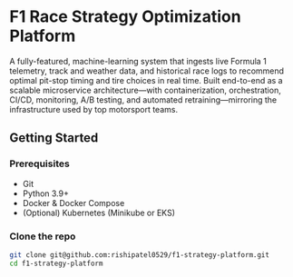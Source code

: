 # F1 Race Strategy Optimization Platform

A fully-featured, machine-learning system that ingests live Formula 1 telemetry, track and weather data, and historical race logs to recommend optimal pit-stop timing and tire choices in real time. Built end-to-end as a scalable microservice architecture—with containerization, orchestration, CI/CD, monitoring, A/B testing, and automated retraining—mirroring the infrastructure used by top motorsport teams.

## Getting Started

### Prerequisites
- Git  
- Python 3.9+  
- Docker & Docker Compose  
- (Optional) Kubernetes (Minikube or EKS)

### Clone the repo
```bash
git clone git@github.com:rishipatel0529/f1-strategy-platform.git
cd f1-strategy-platform
